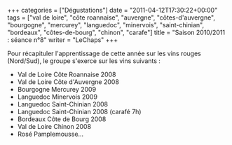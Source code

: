 +++
categories = ["Dégustations"]
date = "2011-04-12T17:30:22+00:00"
tags = ["val de loire", "côte roannaise", "auvergne", "côtes-d'auvergne", "bourgogne", "mercurey", "languedoc", "minervois", "saint-chinian", "bordeaux", "côtes-de-bourg", "chinon", "carafe"]
title = "Saison 2010/2011 : séance n°8"
writer = "LeChaps"
+++

Pour récapituler l'apprentissage de cette année sur les vins rouges (Nord/Sud), le groupe s'exerce sur les vins suivants :

* Val de Loire Côte Roannaise 2008
* Val de Loire Côte d'Auvergne 2008
* Bourgogne Mercurey 2009
* Languedoc Minervois 2009
* Languedoc Saint-Chinian 2008
* Languedoc Saint-Chinian 2008 (carafé 7h)
* Bordeaux Côte de Bourg 2008
* Val de Loire Chinon 2008
* Rosé Pamplemousse...